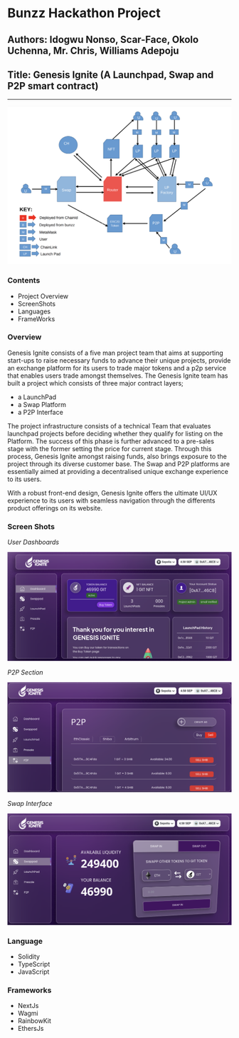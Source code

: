 # Bunzz Hackathon Project

## Authors: Idogwu Nonso, Scar-Face, Okolo Uchenna, Mr. Chris, Williams Adepoju

## Title: Genesis Ignite (A Launchpad, Swap and P2P smart contract)

<hr>

![Dashboard](./images/interaction.png "interaction")

### Contents

- Project Overview
- ScreenShots
- Languages
- FrameWorks

### Overview

Genesis Ignite consists of a five man project team that aims at supporting start-ups to raise necessary funds to advance their unique projects, provide an exchange platform for its users to trade major tokens and a p2p service that enables users trade amongst themselves. The Genesis Ignite team has built a project which consists of three major contract layers;

- a LaunchPad
- a Swap Platform
- a P2P Interface

The project infrastructure consists of a technical Team that evaluates launchpad projects before deciding whether they qualify for listing on the Platform. The success of this phase is further advanced to a pre-sales stage with the former setting the price for current stage.
Through this process, Genesis Ignite amongst raising funds, also brings exposure to the project through its diverse customer base.
The Swap and P2P platforms are essentially aimed at providing a decentralised unique exchange experience to its users.

With a robust front-end design, Genesis Ignite offers the ultimate UI/UX experience to its users with seamless navigation through the differents product offerings on its website.

### Screen Shots

_User Dashboards_

![Dashboard](./images/dashboard.png "DashBoard")

_P2P Section_

![Dashboard](./images/p2p.png "p2p")

_Swap Interface_

![Dashboard](./images/swap.png "swap")

### Language

- Solidity
- TypeScript
- JavaScript

### Frameworks

- NextJs
- Wagmi
- RainbowKit
- EthersJs
